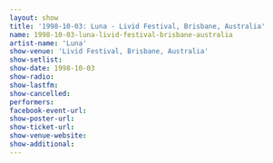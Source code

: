 ```yaml
---
layout: show
title: '1998-10-03: Luna - Livid Festival, Brisbane, Australia'
name: 1998-10-03-luna-livid-festival-brisbane-australia
artist-name: 'Luna'
show-venue: 'Livid Festival, Brisbane, Australia'
show-setlist: 
show-date: 1998-10-03
show-radio: 
show-lastfm: 
show-cancelled: 
performers: 
facebook-event-url: 
show-poster-url: 
show-ticket-url: 
show-venue-website: 
show-additional: 
---
```


